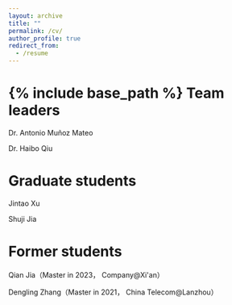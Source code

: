 ```yaml
---
layout: archive
title: ""
permalink: /cv/
author_profile: true
redirect_from:
  - /resume
---
```


{% include base_path %}
Team leaders
======
Dr. Antonio Muñoz Mateo

Dr. Haibo Qiu


Graduate students
======
Jintao Xu

Shuji Jia

Former students
======
Qian Jia（Master in 2023， Company@Xi'an）

Dengling Zhang（Master in 2021， China Telecom@Lanzhou）


